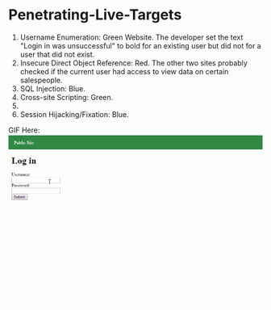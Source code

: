 # Penetrating-Live-Targets

1. Username Enumeration: Green Website. The developer set the text "Login in was unsuccessful" to bold for an existing user but did not for a user that did not exist.
2. Insecure Direct Object Reference: Red. The other two sites probably checked if the current user had access to view data on certain salespeople.
3. SQL Injection: Blue.
4. Cross-site Scripting: Green.
5. 
6. Session Hijacking/Fixation: Blue. 

GIF Here: 
<img src='https://github.com/teimilola/Penetrating-Live-Targets/blob/master/week8_codepath.gif' title='Video Walkthrough' width='' alt='Video Walkthrough' />
